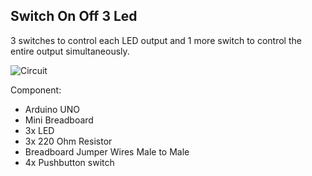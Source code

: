 ## Switch On Off 3 Led
3 switches to control each LED output and 1 more switch to control the entire output simultaneously.

![Circuit](https://drive.google.com/uc?export=view&id=1I2-zqPSdGH3io4QkH3SNdjaQSIYbiGTe)

Component:
 - Arduino UNO
 - Mini Breadboard
 - 3x LED
 - 3x 220 Ohm Resistor
 - Breadboard Jumper Wires Male to Male
 - 4x Pushbutton switch